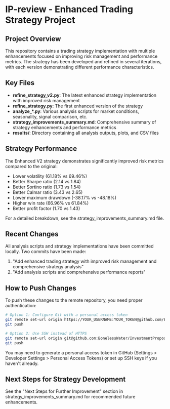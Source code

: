 # IP-review - Enhanced Trading Strategy Project

## Project Overview
This repository contains a trading strategy implementation with multiple enhancements focused on improving risk management and performance metrics. The strategy has been developed and refined in several iterations, with each version demonstrating different performance characteristics.

## Key Files
- **refine_strategy_v2.py**: The latest enhanced strategy implementation with improved risk management
- **refine_strategy.py**: The first enhanced version of the strategy 
- **analyze_*.py**: Various analysis scripts for market conditions, seasonality, signal comparison, etc.
- **strategy_improvements_summary.md**: Comprehensive summary of strategy enhancements and performance metrics
- **results/**: Directory containing all analysis outputs, plots, and CSV files

## Strategy Performance
The Enhanced V2 strategy demonstrates significantly improved risk metrics compared to the original:
- Lower volatility (61.18% vs 69.46%)
- Better Sharpe ratio (2.14 vs 1.84)
- Better Sortino ratio (1.73 vs 1.54)
- Better Calmar ratio (3.43 vs 2.65)
- Lower maximum drawdown (-38.17% vs -48.18%)
- Higher win rate (66.96% vs 61.84%)
- Better profit factor (1.70 vs 1.43)

For a detailed breakdown, see the strategy_improvements_summary.md file.

## Recent Changes
All analysis scripts and strategy implementations have been committed locally. Two commits have been made:
1. "Add enhanced trading strategy with improved risk management and comprehensive strategy analysis"
2. "Add analysis scripts and comprehensive performance reports"

## How to Push Changes
To push these changes to the remote repository, you need proper authentication:

```bash
# Option 1: Configure Git with a personal access token
git remote set-url origin https://YOUR_USERNAME:YOUR_TOKEN@github.com/BonelessWater/InvestmentProposal2-Algo.git
git push

# Option 2: Use SSH instead of HTTPS
git remote set-url origin git@github.com:BonelessWater/InvestmentProposal2-Algo.git
git push
```

You may need to generate a personal access token in GitHub (Settings > Developer Settings > Personal Access Tokens) or set up SSH keys if you haven't already.

## Next Steps for Strategy Development
See the "Next Steps for Further Improvement" section in strategy_improvements_summary.md for recommended future enhancements. 
